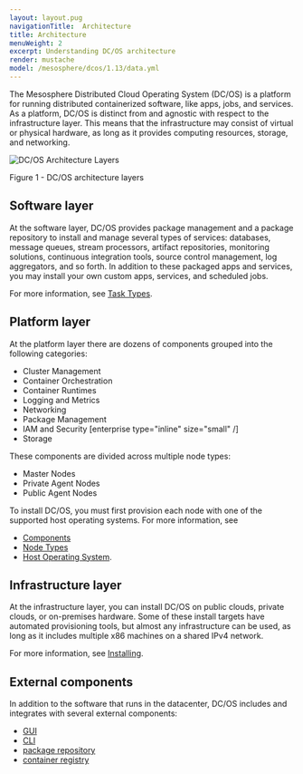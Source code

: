 ```yaml
---
layout: layout.pug
navigationTitle:  Architecture
title: Architecture
menuWeight: 2
excerpt: Understanding DC/OS architecture
render: mustache
model: /mesosphere/dcos/1.13/data.yml
---
```


The Mesosphere Distributed Cloud Operating System (DC/OS) is a platform for running distributed containerized software, like apps, jobs, and services. As a platform, DC/OS is distinct from and agnostic with respect to the infrastructure layer. This means that the infrastructure may consist of virtual or physical hardware, as long as it provides computing resources, storage, and networking.

![DC/OS Architecture Layers](/mesosphere/dcos/1.13/img/architecture-layers-redesigned.png)

Figure 1 - DC/OS architecture layers

## Software layer

At the software layer, DC/OS provides package management and a package repository to install and manage several types of services: databases, message queues, stream processors, artifact repositories, monitoring solutions, continuous integration tools, source control management, log aggregators, and so forth. In addition to these packaged apps and services, you may install your own custom apps, services, and scheduled jobs.

For more information, see [Task Types](/mesosphere/dcos/1.13/overview/architecture/task-types/).

## Platform layer

At the platform layer there are dozens of components grouped into the following categories:

- Cluster Management
- Container Orchestration
- Container Runtimes
- Logging and Metrics
- Networking
- Package Management
- IAM and Security [enterprise type="inline" size="small" /]
- Storage

These components are divided across multiple node types:

- Master Nodes
- Private Agent Nodes
- Public Agent Nodes

To install DC/OS, you must first provision each node with one of the supported host operating systems. For more information, see
- [Components](/mesosphere/dcos/1.13/overview/architecture/components/)
- [Node Types](/mesosphere/dcos/1.13/overview/architecture/node-types/)
- [Host Operating System](/mesosphere/dcos/1.13/overview/concepts/#host-operating-system).

## Infrastructure layer

At the infrastructure layer, you can install DC/OS on public clouds, private clouds, or on-premises hardware. Some of these install targets have automated provisioning tools, but almost any infrastructure can be used, as long as it includes multiple x86 machines on a shared IPv4 network.

For more information, see [Installing](/mesosphere/dcos/1.13/installing/).

## External components

In addition to the software that runs in the datacenter, DC/OS includes and integrates with several external components:

- [GUI](/mesosphere/dcos/1.13/gui/)
- [CLI](/mesosphere/dcos/1.13/cli/)
- [package repository](/mesosphere/dcos/1.13/administering-clusters/package-registry/)
- [container registry](/mesosphere/dcos/1.13/overview/concepts/#container-registry)
